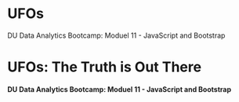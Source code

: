 # UFOs
DU Data Analytics Bootcamp: Moduel 11 - JavaScript and Bootstrap
<div class="jumbotron">
  <h1 class="display-4">UFOs: The Truth is Out There</h1>
  <h4>DU Data Analytics Bootcamp: Moduel 11 - JavaScript and Bootstrap</h4>